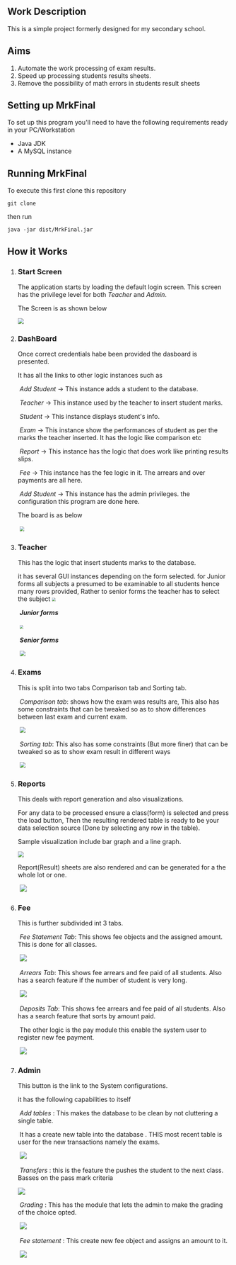 ## **Work Description**

This is a simple project formerly designed for my secondary school.

## Aims

1. Automate the work processing of exam results.
2. Speed up processing students results sheets.
3. Remove the possibility of math errors in students result sheets



## Setting up MrkFinal 

To set up this program you'll need to have the following requirements ready in your PC/Workstation

- Java JDK
- A MySQL instance



## Running MrkFinal 

To execute this first clone this repository

```
git clone 
```

then run 

```
java -jar dist/MrkFinal.jar 
```



## How it Works

1. ### Start Screen

   The application starts by  loading the default login screen. This screen has the privilege level for both *Teacher* and *Admin*.

   The Screen is as shown below

   <img src="res/Login.png" style="zoom:80%;" />

   

2. ### DashBoard

   Once correct credentials habe been provided the dasboard is presented.

   It has all the links to other logic instances such as 

   ​	*Add Student*  -> This instance adds a student to the database.

   ​	*Teacher* -> This instance used by the teacher to insert student marks.

   ​	*Student*  -> This instance displays student's info.

   ​	*Exam*  -> This instance show the performances of student as per the marks the teacher inserted. It  has the logic like comparison etc

   ​	*Report*  -> This instance has the logic that does work like printing results slips.

   ​	*Fee*  -> This instance has the fee logic in it. The arrears and over payments are all here.

   ​	*Add Student*  -> This instance has the admin privileges. the configuration this program are done here.

   The board is as below

   ​		<img src="res/DashBoard.png" style="zoom:66%;" />

   

   

3. ### Teacher

   This has the logic that insert students marks to the database.

   it has several GUI instances depending on the form selected. for Junior forms all subjects a presumed to be examinable to all students hence many rows provided, Rather to senior forms the teacher has to select the subject 		<img src="res/TeacherSelClass.png" style="zoom:50%;" />

   

   ​		 ***Junior forms***

   ​		<img src="res/ExamJuniorLogic.png" style="zoom:50%;" />

   ​		 ***Senior forms***

   ​		<img src="res/ExamSeniorLogic.png" style="zoom:80%;" />

   

4. ### Exams

   This is split into two tabs Comparison tab and Sorting tab.

   ​	*Comparison tab*: shows how the exam was results are, This also has some constraints that can be 			tweaked so as to show differences between last exam and current exam.

   ​	<img src="res/ExamCompare.png" style="zoom:80%;" />

   ​	*Sorting tab*: This also has some constraints (But more finer) that can be tweaked so as to show exam 		result in different ways

   ​	<img src="res/ExamSorting.png" style="zoom:80%;" />

5. ### Reports

   This deals with report generation and also visualizations.

   For any data to be processed ensure a class(form) is selected and press the load button, Then the resulting rendered table is ready to be your data selection source (Done by selecting any row in the table).

   Sample visualization include bar graph and a line graph.

   <img src="res/ReportBar.png" style="zoom:80%;" />

   

   Report(Result) sheets  are also rendered and can be generated for a the whole lot or one.

   ​	![](res/ReportPDF.png)

6. ### Fee

   This is further subdivided int 3 tabs.

   ​	*Fee Statement Tab*:  This shows fee objects and the assigned amount. This is done for all classes.

   ​		![](res/FeeStatement.png)

   ​	*Arrears Tab*:  This shows fee arrears and fee paid of all students. Also has a search feature if the 			number of student is very long.

   ​			![](res/FeeArrears.png)

   ​	*Deposits Tab*:  This shows fee arrears and fee paid of all students. Also has a search feature that sorts 			by amount paid.

   ​			The other logic is the pay module this enable the system user to register new fee payment.

   ​			![](res/FeeDeposit.png)

   

7. ### Admin

   This button is the link to the System configurations.

   it has the following capabilities to itself

   ​	*Add tables* : This makes the database to be clean by not cluttering a single table.

   ​						It has a create new table into the database . THIS most  recent table is user for the new transactions namely the exams.

   ​		![](res/AdminTables.png)

   ​	*Transfers* : this is the feature the pushes the student to the next class. Basses on the pass mark criteria

   ![](res/AdminTransfer.png)

   ​	*Grading* : This has the module that lets the admin to make the grading of the choice opted.

   ​			![](res/AdminGrades.png)

   ​	*Fee statement* : This create new fee object and assigns an amount to it.

   ​				![](res/AdminFee.png)

